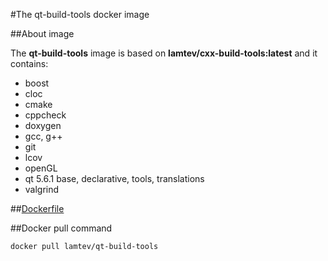 #The qt-build-tools docker image

##About image

The __qt-build-tools__ image is based on __lamtev/cxx-build-tools:latest__ and it contains:

* boost
* cloc
* cmake
* cppcheck
* doxygen
* gcc, g++
* git
* lcov
* openGL
* qt 5.6.1 base, declarative, tools, translations
* valgrind

##[Dockerfile](https://github.com/lamtev/build-tools-dockers/blob/master/qt-build-tools/Dockerfile)

##Docker pull command

`docker pull lamtev/qt-build-tools`